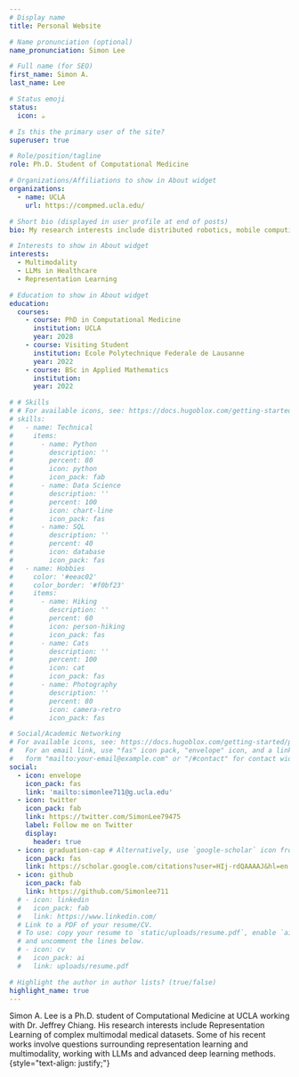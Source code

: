 ```yaml
---
# Display name
title: Personal Website

# Name pronunciation (optional)
name_pronunciation: Simon Lee

# Full name (for SEO)
first_name: Simon A.
last_name: Lee

# Status emoji
status:
  icon: ☕️

# Is this the primary user of the site?
superuser: true

# Role/position/tagline
role: Ph.D. Student of Computational Medicine

# Organizations/Affiliations to show in About widget
organizations:
  - name: UCLA
    url: https://compmed.ucla.edu/

# Short bio (displayed in user profile at end of posts)
bio: My research interests include distributed robotics, mobile computing and programmable matter.

# Interests to show in About widget
interests:
  - Multimodality
  - LLMs in Healthcare
  - Representation Learning

# Education to show in About widget
education:
  courses:
    - course: PhD in Computational Medicine
      institution: UCLA
      year: 2028
    - course: Visiting Student
      institution: Ecole Polytechnique Federale de Lausanne
      year: 2022
    - course: BSc in Applied Mathematics
      institution: 
      year: 2022

# # Skills
# # For available icons, see: https://docs.hugoblox.com/getting-started/page-builder/#icons
# skills:
#   - name: Technical
#     items:
#       - name: Python
#         description: ''
#         percent: 80
#         icon: python
#         icon_pack: fab
#       - name: Data Science
#         description: ''
#         percent: 100
#         icon: chart-line
#         icon_pack: fas
#       - name: SQL
#         description: ''
#         percent: 40
#         icon: database
#         icon_pack: fas
#   - name: Hobbies
#     color: '#eeac02'
#     color_border: '#f0bf23'
#     items:
#       - name: Hiking
#         description: ''
#         percent: 60
#         icon: person-hiking
#         icon_pack: fas
#       - name: Cats
#         description: ''
#         percent: 100
#         icon: cat
#         icon_pack: fas
#       - name: Photography
#         description: ''
#         percent: 80
#         icon: camera-retro
#         icon_pack: fas

# Social/Academic Networking
# For available icons, see: https://docs.hugoblox.com/getting-started/page-builder/#icons
#   For an email link, use "fas" icon pack, "envelope" icon, and a link in the
#   form "mailto:your-email@example.com" or "/#contact" for contact widget.
social:
  - icon: envelope
    icon_pack: fas
    link: 'mailto:simonlee711@g.ucla.edu'
  - icon: twitter
    icon_pack: fab
    link: https://twitter.com/SimonLee79475
    label: Follow me on Twitter
    display:
      header: true
  - icon: graduation-cap # Alternatively, use `google-scholar` icon from `ai` icon pack
    icon_pack: fas
    link: https://scholar.google.com/citations?user=HIj-rdQAAAAJ&hl=en
  - icon: github
    icon_pack: fab
    link: https://github.com/Simonlee711
  # - icon: linkedin
  #   icon_pack: fab
  #   link: https://www.linkedin.com/
  # Link to a PDF of your resume/CV.
  # To use: copy your resume to `static/uploads/resume.pdf`, enable `ai` icons in `params.yaml`,
  # and uncomment the lines below.
  # - icon: cv
  #   icon_pack: ai
  #   link: uploads/resume.pdf

# Highlight the author in author lists? (true/false)
highlight_name: true
---
```


Simon A. Lee is a Ph.D. student of Computational Medicine at UCLA working with Dr. Jeffrey Chiang. His research interests include Representation Learning of complex multimodal medical datasets. Some of his recent works involve questions surrounding representation learning and multimodality, working with LLMs and advanced deep learning methods. 
{style="text-align: justify;"}
